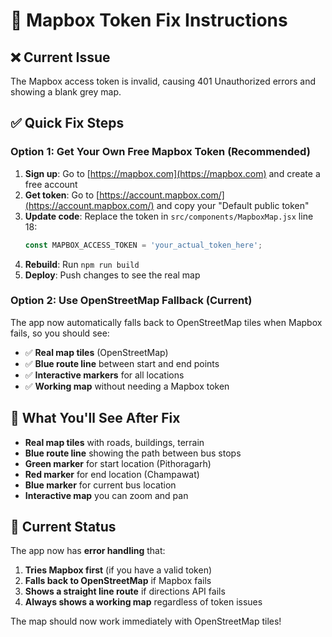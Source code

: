 # 🔧 Mapbox Token Fix Instructions

## ❌ **Current Issue**
The Mapbox access token is invalid, causing 401 Unauthorized errors and showing a blank grey map.

## ✅ **Quick Fix Steps**

### **Option 1: Get Your Own Free Mapbox Token (Recommended)**

1. **Sign up**: Go to [https://mapbox.com](https://mapbox.com) and create a free account
2. **Get token**: Go to [https://account.mapbox.com/](https://account.mapbox.com/) and copy your "Default public token"
3. **Update code**: Replace the token in `src/components/MapboxMap.jsx` line 18:
   ```javascript
   const MAPBOX_ACCESS_TOKEN = 'your_actual_token_here';
   ```
4. **Rebuild**: Run `npm run build`
5. **Deploy**: Push changes to see the real map

### **Option 2: Use OpenStreetMap Fallback (Current)**

The app now automatically falls back to OpenStreetMap tiles when Mapbox fails, so you should see:
- ✅ **Real map tiles** (OpenStreetMap)
- ✅ **Blue route line** between start and end points
- ✅ **Interactive markers** for all locations
- ✅ **Working map** without needing a Mapbox token

## 🎯 **What You'll See After Fix**

- **Real map tiles** with roads, buildings, terrain
- **Blue route line** showing the path between bus stops
- **Green marker** for start location (Pithoragarh)
- **Red marker** for end location (Champawat)
- **Blue marker** for current bus location
- **Interactive map** you can zoom and pan

## 📝 **Current Status**

The app now has **error handling** that:
1. **Tries Mapbox first** (if you have a valid token)
2. **Falls back to OpenStreetMap** if Mapbox fails
3. **Shows a straight line route** if directions API fails
4. **Always shows a working map** regardless of token issues

The map should now work immediately with OpenStreetMap tiles!
